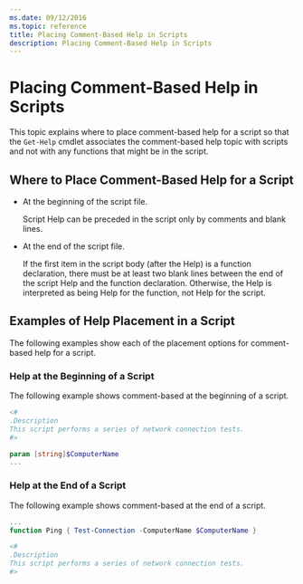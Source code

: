 ```yaml
---
ms.date: 09/12/2016
ms.topic: reference
title: Placing Comment-Based Help in Scripts
description: Placing Comment-Based Help in Scripts
---
```

# Placing Comment-Based Help in Scripts

This topic explains where to place comment-based help for a script so that the `Get-Help` cmdlet
associates the comment-based help topic with scripts and not with any functions that might be in the
script.

## Where to Place Comment-Based Help for a Script

- At the beginning of the script file.

  Script Help can be preceded in the script only by comments and blank lines.

- At the end of the script file.

  If the first item in the script body (after the Help) is a function declaration, there must be at
  least two blank lines between the end of the script Help and the function declaration. Otherwise,
  the Help is interpreted as being Help for the function, not Help for the script.

## Examples of Help Placement in a Script

The following examples show each of the placement options for comment-based help for a script.

### Help at the Beginning of a Script

The following example shows comment-based at the beginning of a script.

```powershell
<#
.Description
This script performs a series of network connection tests.
#>

param [string]$ComputerName
...
```

### Help at the End of a Script

 The following example shows comment-based at the end of a script.

```powershell
...
function Ping { Test-Connection -ComputerName $ComputerName }

<#
.Description
This script performs a series of network connection tests.
#>
```
